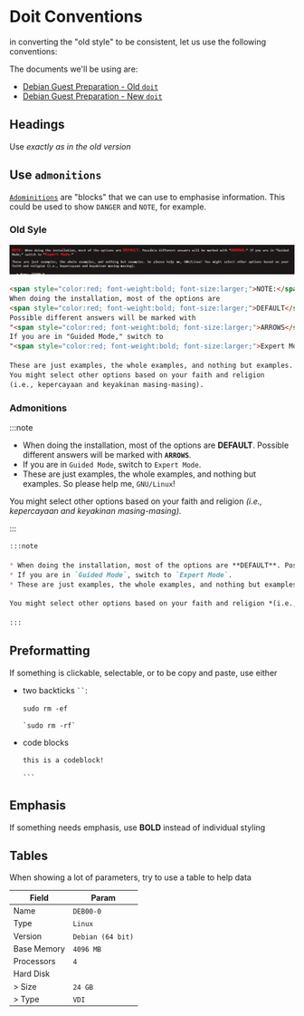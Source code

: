 # Doit Conventions

in converting the "old style" to be consistent, let us use the following conventions:

The documents we'll be using are:
* [Debian Guest Preparation - Old `doit`](https://doit.vlsm.org/013.html)
* [Debian Guest Preparation - New `doit`](https://cbk2000.github.io/doit-revamp/docs/virtualbox/debian-guest-preparation)

## Headings
Use *exactly as in the old version*

## Use `admonitions`
[`Adominitions`](https://docusaurus.io/docs/next/markdown-features/admonitions) are "blocks" that we can use to emphasise information. This could be used to show `DANGER` and `NOTE`, for example.

### Old Syle
![old style note](./note.png)
```html
<span style="color:red; font-weight:bold; font-size:larger;">NOTE:</span>
When doing the installation, most of the options are 
<span style="color:red; font-weight:bold; font-size:larger;">DEFAULT</span>. 
Possible different answers will be marked with 
"<span style="color:red; font-weight:bold; font-size:larger;">ARROWS</span>."
If you are in "Guided Mode," switch to 
"<span style="color:red; font-weight:bold; font-size:larger;">Expert Mode</span>."

These are just examples, the whole examples, and nothing but examples. So please help me, GNU/Linux!
You might select other options based on your faith and religion 
(i.e., kepercayaan and keyakinan masing-masing).

```

### Admonitions
:::note

* When doing the installation, most of the options are **DEFAULT**. Possible different answers will be marked with **`ARROWS`**. 
* If you are in `Guided Mode`, switch to `Expert Mode`.
* These are just examples, the whole examples, and nothing but examples. So please help me, `GNU/Linux`! 
  
You might select other options based on your faith and religion *(i.e., kepercayaan and keyakinan masing-masing).*

:::
```md
:::note

* When doing the installation, most of the options are **DEFAULT**. Possible different answers will be marked with **`ARROWS`**. 
* If you are in `Guided Mode`, switch to `Expert Mode`.
* These are just examples, the whole examples, and nothing but examples. So please help me, `GNU/Linux`! 
  
You might select other options based on your faith and religion *(i.e., kepercayaan and keyakinan masing-masing).*

:::
```

## Preformatting
If something is clickable, selectable, or to be copy and paste, use either
* two backticks ` `` `:

  `sudo rm -ef`
  ```
  `sudo rm -rf`
  ```
* code blocks
  ```
  this is a codeblock!
  ```
  ` ``` `

## Emphasis
If something needs emphasis, use **BOLD** instead of individual styling

## Tables
When showing a lot of parameters, try to use a table to help data

| Field | Param |
|---|---|
| Name | `DEB00-0`|
| Type | `Linux`|
| Version | `Debian (64 bit)` |
| Base Memory | `4096 MB`|
| Processors | `4` |
| Hard Disk |
| > Size | `24 GB`|
| > Type | `VDI`|